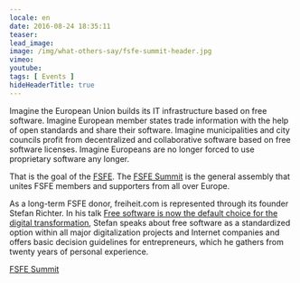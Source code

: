 ```yaml
---
locale: en
date: 2016-08-24 18:35:11
teaser: 
lead_image: 
image: /img/what-others-say/fsfe-summit-header.jpg
vimeo: 
youtube:
tags: [ Events ]
hideHeaderTitle: true
---
```


Imagine the European Union builds its IT infrastructure based on free software. Imagine European member states trade information with the help of open standards and share their software. Imagine municipalities and city councils profit from decentralized and collaborative software based on free software licenses. Imagine Europeans are no longer forced to use proprietary software any longer. 

That is the goal of the [FSFE](https://fsfe.org/). The [FSFE Summit](https://fsfe.org/community/events/2016/summit/frontpage.de.html) is the general assembly that unites FSFE members and supporters from all over Europe. 

As a long-term FSFE donor, freiheit.com is represented through its founder Stefan Richter. In his talk [Free software is now the default choice for the digital transformation](https://conf.qtcon.org/en/qtcon/public/events/475), Stefan speaks about free software as a standardized option within all major digitalization projects and Internet companies and offers basic decision guidelines for entrepreneurs, which he gathers from twenty years of personal experience. 

[FSFE Summit](https://fsfe.org/community/events/2016/summit/frontpage.de.html)


